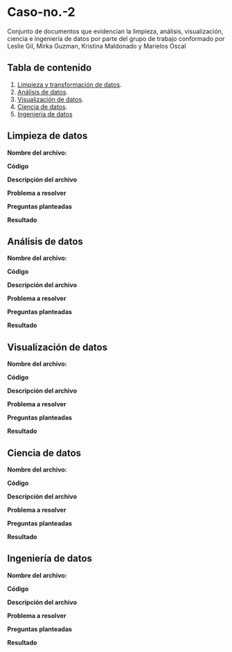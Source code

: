 # Caso-no.-2
Conjunto de documentos que evidencian la limpieza, análisis, visualización, ciencia e ingeniería de datos por parte del grupo de trabajo conformado por Leslie Gil, Mirka Guzman, Kristina Maldonado y Marielos Oscal


## Tabla de contenido

1. [Limpieza y transformación de datos](https://github.com/LesG016/Caso-no.-2/blob/main/README.md#limpieza-de-datos).
2. [Análisis de datos](https://github.com/LesG016/Caso-no.-2#an%C3%A1lisis-de-datos).
3. [Visualización de datos](https://github.com/LesG016/Caso-no.-2#visualizaci%C3%B3n-de-datos).
4. [Ciencia de datos](https://github.com/LesG016/Caso-no.-2#ciencia-de-datos).
5. [Ingeniería de datos](https://github.com/LesG016/Caso-no.-2#ingenier%C3%ADa-de-datos)


## Limpieza de datos
**Nombre del archivo:**

**Código**

**Descripçión del archivo**

**Problema a resolver**

**Preguntas planteadas**

**Resultado**


## Análisis de datos
**Nombre del archivo:**

**Código**

**Descripción del archivo**

**Problema a resolver**

**Preguntas planteadas**

**Resultado**


## Visualización de datos 
**Nombre del archivo:**

**Código**

**Descripción del archivo**

**Problema a resolver**

**Preguntas planteadas**

**Resultado**


## Ciencia de datos
**Nombre del archivo:**

**Código**

**Descripción del archivo**

**Problema a resolver**

**Preguntas planteadas**

**Resultado**

   
## Ingeniería de datos 
**Nombre del archivo:** 

**Código** 

**Descripción del archivo** 

**Problema a resolver**

**Preguntas planteadas**

**Resultado**
